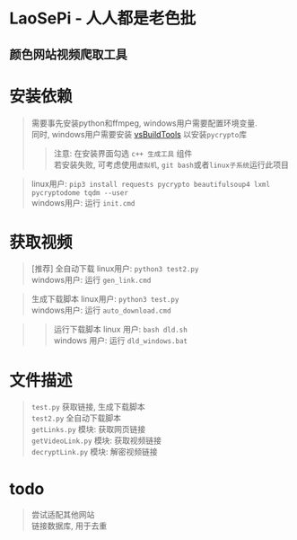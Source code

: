 # LaoSePi - 人人都是老色批
## 颜色网站视频爬取工具

# 安装依赖
> 需要事先安装python和ffmpeg, windows用户需要配置环境变量.  
> 同时, windows用户需要安装 [vsBuildTools](https://visualstudio.microsoft.com/zh-hans/thank-you-downloading-visual-studio/?sku=Community&rel=15#) 以安装`pycrypto`库  
> > 注意: 在安装界面勾选 `c++ 生成工具` 组件  
> > 若安装失败, 可考虑使用`虚拟机`, `git bash`或者`linux子系统`运行此项目

> linux用户: `pip3 install requests pycrypto beautifulsoup4 lxml pycryptodome tqdm --user`  
> windows用户: 运行 `init.cmd`

# 获取视频
> \[推荐\] 全自动下载 
> linux用户: `python3 test2.py`  
> windows用户: 运行 `gen_link.cmd`

> 生成下载脚本
> linux用户: `python3 test.py`  
> windows用户: 运行 `auto_download.cmd`

> > 运行下载脚本
> > linux 用户: `bash dld.sh`  
> > windows 用户: 运行 `dld_windows.bat`

# 文件描述
> `test.py` 获取链接, 生成下载脚本  
> `test2.py` 全自动下载脚本  
> `getLinks.py` 模块: 获取网页链接  
> `getVideoLink.py` 模块: 获取视频链接  
> `decryptLink.py` 模块: 解密视频链接  

# todo
> 尝试适配其他网站  
> 链接数据库, 用于去重

